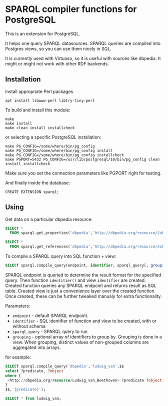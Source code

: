SPARQL compiler functions  for PostgreSQL
=======================================

This is an extension for PostgreSQL. 

It helps one query SPARQL datasources.
SPARQL queries are compiled into Postgres views, so you can use them nicely in SQL.

It is currently used with Virtuoso, so it is useful with sources like dbpedia.
It might or might not work with other RDF backends.

Installation
------------

Install appropriate Perl packages

    apt install libwww-perl libtry-tiny-perl

To build and install this module:

    make
    make install
    make clean install installcheck

or selecting a specific PostgreSQL installation:

    make PG_CONFIG=/some/where/bin/pg_config
    make PG_CONFIG=/some/where/bin/pg_config install
    make PG_CONFIG=/some/where/bin/pg_config installcheck
    make PGPORT=5432 PG_CONFIG=/usr/lib/postgresql/10/bin/pg_config clean install installcheck

Make sure you set the connection parameters like PGPORT right for testing.

And finally inside the database:

    CREATE EXTENSION sparql;

Using
-----

Get data on a particular dbpedia resource:

```sql
SELECT * 
  FROM sparql.get_properties('dbpedia','http://dbpedia.org/resource/Johann_Sebastian_Bach');

SELECT * 
  FROM sparql.get_references('dbpedia','http://dbpedia.org/resource/Johann_Sebastian_Bach');
```

To compile a SPARQL query into SQL function + view:

```sql
SELECT sparql.compile_query(endpoint, identifier, sparql_query[, grouping]);
```

SPARQL endpoint is queried to determine the result format for the specified query.
Then function `identitier()` and view `identifier` are created.
Created function queries any SPARQL endpoint and returns result as SQL table.
Created view is just a convenience layer over the created function.
Once created, these can be further tweaked manualy for extra functionality.

Parameters:
+ `endpoint` - default SPARQL endpoint. 
+ `identifier` - SQL identifier of function and view to be created, with or without schema
+ `sparql_query` - SPARQL query to run
+ `grouping` - optional array of identifiers to group by. Grouping is done in a view. When grouping, distinct values of non-grouped columns are aggregated into arrays.

for example:

```sql
SELECT sparql.compile_query('dbpedia','ludwig_van',$$
select ?predicate, ?object
where {
 <http://dbpedia.org/resource/Ludwig_van_Beethoven> ?predicate ?object.
}
$$,'{predicate}');

SELECT * from ludwig_van;
```
